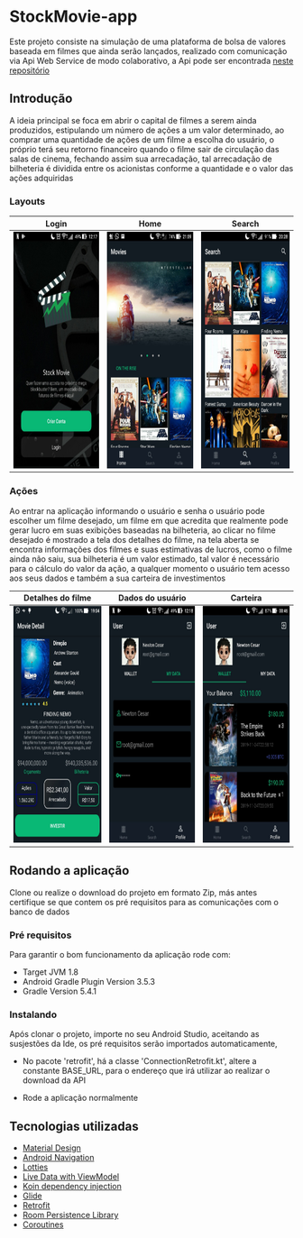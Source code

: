 # StockMovie-app

Este projeto consiste na simulação de uma plataforma de bolsa de valores baseada em filmes que ainda serão lançados, 
realizado com comunicação via Api Web Service de modo colaborativo, a Api pode ser encontrada
<a href="https://github.com/ThiagoSousaSantana/stockmovies">neste repositório</a>

## Introdução

<p>A ideia principal
se foca em abrir o capital de filmes a serem ainda produzidos, estipulando um número de ações a um valor determinado, ao comprar uma
quantidade de ações de um filme a escolha do usuário, o próprio terá seu retorno financeiro quando o filme sair de circulação das salas de
cinema, fechando assim sua arrecadação, tal arrecadação de bilheteria é dividida entre os acionistas conforme a quantidade e o valor das 
ações adquiridas</p>

### Layouts
Login             |  Home    | Search 
:-------------------------:|:-------------------------:|:-------------------------:
<img src="https://raw.githubusercontent.com/NewtonCesarRoncari/StockMovie-app/master/app/readme/Stock_movie_login.jpeg" width="250" height="420" title="Tela de Login"/> | <img src="https://raw.githubusercontent.com/NewtonCesarRoncari/StockMovie-app/master/app/readme/Stock_movie_home.jpeg" width="250" height="420" title="Tela Home"/> | <img src="https://raw.githubusercontent.com/NewtonCesarRoncari/StockMovie-app/master/app/readme/Stock_movie_search.jpeg" width="250" height="420" title="Tela de Busca"/>

### Ações

Ao entrar na aplicação informando o usuário e senha o usuário pode escolher um filme desejado, um filme em que acredita que realmente 
pode gerar lucro em suas exibições baseadas na bilheteria, ao clicar no filme desejado é mostrado a tela dos detalhes do filme, na tela 
aberta se encontra informações dos filmes e suas estimativas de lucros, como o filme ainda não saiu, sua bilheteria é um valor estimado,
tal valor é necessário para o cálculo do valor da ação, a qualquer momento o usuário tem acesso aos seus dados e também a sua carteira
de investimentos

Detalhes do filme     |  Dados do usuário |  Carteira 
:-------------------------:|:-------------------------:|:-------------------------:
<img src="https://raw.githubusercontent.com/NewtonCesarRoncari/StockMovie-app/master/app/readme/Stock_movie_detail.jpeg" width="250" height="420" title="Detalhes do filme"/> | <img src="https://raw.githubusercontent.com/NewtonCesarRoncari/StockMovie-app/master/app/readme/Stock_movie_user_data.jpeg" width="250" height="420" title="Dados do usuário"/> | <img src="https://github.com/NewtonCesarRoncari/StockMovie-app/blob/master/app/readme/Stock_movie_user_wallet.jpg" width="250" height="420" title="Carteira"/>

## Rodando a aplicação

Clone ou realize o download do projeto em formato Zip, más antes certifique se que contem os pré requisitos para as comunicações com o
banco de dados

### Pré requisitos

Para garantir o bom funcionamento da aplicação rode com: 
- Target JVM 1.8 
- Android Gradle Plugin Version 3.5.3 
- Gradle Version 5.4.1

### Instalando 

Após clonar o projeto, importe no seu Android Studio, aceitando as susjestões da Ide, os pré requisitos serão importados automaticamente,

- No pacote 'retrofit', há a classe 'ConnectionRetrofit.kt', altere a constante BASE_URL, para o endereço que irá utilizar ao
realizar o download da API

- Rode a aplicação normalmente

## Tecnologias utilizadas

- <a href="https://developer.android.com/guide/topics/ui/look-and-feel?hl=pt-br">Material Design<a/> 
- <a href="https://developer.android.com/guide/navigation?gclid=Cj0KCQiAvJXxBRCeARIsAMSkAppbYUXuaVm-tnHPOV9rH5RlVVScLrsUnhHxK-tbmHkYdTBeCDqU6aoaAphrEALw_wcB">Android Navigation</a>
- <a href="https://github.com/airbnb/lottie-android">Lotties</a>
- <a href="https://developer.android.com/topic/libraries/architecture/livedata">Live Data with ViewModel<a/>
- <a href="https://insert-koin.io/">Koin dependency injection<a/>
- <a href="https://github.com/bumptech/glide">Glide <a/>
- <a href="https://square.github.io/retrofit/">Retrofit<a/>
- <a href="https://developer.android.com/topic/libraries/architecture/room">Room Persistence Library<a/>
- <a href="https://kotlinlang.org/docs/reference/coroutines-overview.html">Coroutines<a/>
